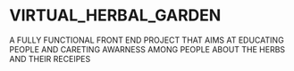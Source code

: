 # VIRTUAL_HERBAL_GARDEN
A FULLY FUNCTIONAL FRONT END PROJECT THAT AIMS AT EDUCATING PEOPLE AND CARETING AWARNESS AMONG PEOPLE ABOUT THE HERBS AND THEIR RECEIPES

